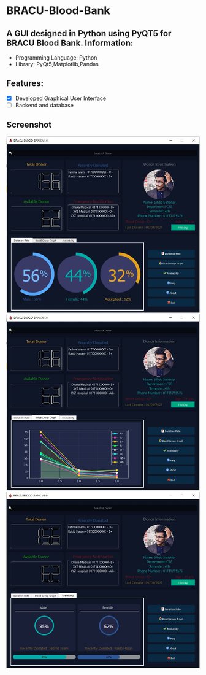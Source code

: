 # BRACU-Blood-Bank
A GUI designed in Python using PyQT5 for BRACU Blood Bank. 
Information:
------------
- Programming Language: Python
- Library: PyQt5,Matplotlib,Pandas

Features:
-----------------------
- [x] Developed Graphical User Interface 
- [ ] Backend and database

Screenshot
---------------
<img src="screenshot/Donation Rate.jpg">
          
<img src="screenshot/blood group.JPG">
          
<img src="screenshot/availability.JPG">



